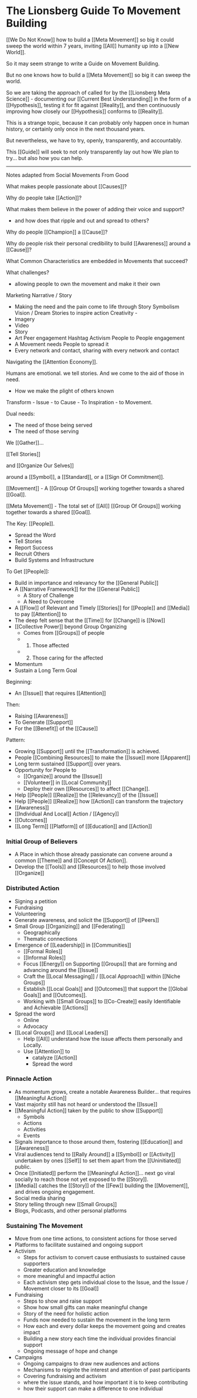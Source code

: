 # The Lionsberg Guide To Movement Building 

[[We Do Not Know]] how to build a [[Meta Movement]] so big it could sweep the world within 7 years, inviting [[All]] humanity up into a [[New World]]. 

So it may seem strange to write a Guide on Movement Building. 

But no one knows how to build a [[Meta Movement]] so big it can sweep the world. 

So we are taking the approach of called for by the [[Lionsberg Meta Science]] - documenting our [[Current Best Understanding]] in the form of a [[Hypothesis]], testing it for fit against [[Reality]], and then continuously improving how closely our [[Hypothesis]] conforms to [[Reality]]. 

This is a strange topic, because it can probably only happen once in human history, or certainly only once in the next thousand years. 

But nevertheless, we have to try, openly, transparently, and accountably. 

This [[Guide]] will seek to not only transparently lay out how We plan to try... but also how you can help. 

___
Notes adapted from Social Movements From Good

What makes people passionate about [[Causes]]? 

Why do people take [[Action]]?  

What makes them believe in the power of adding their voice and support? 
- and how does that ripple and out and spread to others? 

Why do people [[Champion]] a [[Cause]]? 

Why do people risk their personal credibility to build [[Awareness]] around a [[Cause]]? 

What Common Characteristics are embedded in Movements that succeed? 

What challenges? 
- allowing people to own the movement and make it their own 

Marketing
Narrative / Story
- Making the need and the pain come to life through Story 
Symbolism 
Vision / Dream 
Stories to inspire action 
Creativity - 
- Imagery 
- Video 
- Story 
- Art 
Peer engagement 
Hashtag Activism 
People to People engagement 
- A Movement needs People to spread it 
- Every network and contact, sharing with every network and contact 

Navigating the [[Attention Economy]]. 

Humans are emotional. we tell stories. And we come to the aid of those in need. 
- How we make the plight of others known  

Transform - Issue - to Cause - To Inspiration - to Movement. 

Dual needs: 
- The need of those being served
- The need of those serving 

We [[Gather]]... 

[[Tell Stories]]  

and [[Organize Our Selves]] 

around a [[Symbol]], a [[Standard]], or a [[Sign Of Commitment]].  

[[Movement]] - A [[Group Of Groups]] working together towards a shared [[Goal]].  

[[Meta Movement]] - The total set of [[All]] [[Group Of Groups]] working together towards a shared [[Goal]].  

The Key: [[People]]. 
- Spread the Word  
- Tell Stories 
- Report Success 
- Recruit Others 
- Build Systems and Infrastructure 

To Get [[People]]: 
- Build in importance and relevancy for the [[General Public]] 
- A [[Narrative Framework]] for the [[General Public]]  
	- A Story of Challenge 
	- A Need to Overcome 
- A [[Flow]] of Relevant and Timely [[Stories]] for [[People]] and [[Media]] to pay [[Attention]] to 
- The deep felt sense that the [[Time]] for [[Change]] is [[Now]]  
- [[Collective Power]] beyond Group Organizing 
	- Comes from [[Groups]] of people 
	- 1. Those affected 
	- 2. Those caring for the affected 
- Momentum 
- Sustain a Long Term Goal 

Beginning: 
- An [[Issue]] that requires [[Attention]]  

Then: 
- Raising [[Awareness]] 
- To Generate [[Support]] 
- For the [[Benefit]] of the [[Cause]]  

Pattern: 
- Growing [[Support]] until the [[Transformation]] is achieved. 
- People [[Combining Resources]] to make the [[Issue]] more [[Apparent]] 
- Long term sustained [[Support]] over years. 
- Opportunity for People to 
	- [[Organize]] around the [[Issue]]  
	- [[Volunteer]] in [[Local Community]] 
	- Deploy their own [[Resources]] to affect [[Change]]. 
- Help [[People]] [[Realize]] the [[Relevancy]] of the [[Issue]]  
- Help [[People]] [[Realize]] how [[Action]] can transform the trajectory 
- [[Awareness]]  
- [[Individual And Local]] Action / [[Agency]]  
- [[Outcomes]] 
- [[Long Term]] [[Platform]] of [[Education]] and [[Action]] 

### Initial Group of Believers 
- A Place in which those already passionate can convene around a common [[Theme]] and [[Concept Of Action]]. 
- Develop the [[Tools]] and [[Resources]] to help those involved [[Organize]]

### Distributed Action 
- Signing a petition 
- Fundraising 
- Volunteering 
- Generate awareness, and solicit the [[Support]] of [[Peers]]  
- Small Group [[Organizing]] and [[Federating]]  
	- Geographically 
	- Thematic connections 
- Emergence of [[Leadership]] in [[Communities]]
	- [[Formal Roles]]
	- [[Informal Roles]]  
	- Focus [[Energy]] on Supporting [[Groups]] that are forming and advancing around the [[Issue]]  
	- Craft the [[Local Messaging]] / [[Local Approach]] within [[Niche Groups]] 
	- Establish [[Local Goals]] and [[Outcomes]] that support the [[Global Goals]] and [[Outcomes]]. 
	- Working with [[Small Groups]] to [[Co-Create]] easily Identifiable and Achievable [[Actions]]  
- Spread the word 
	- Online
	- Advocacy 
- [[Local Groups]] and [[Local Leaders]] 
	- Help [[All]] understand how the issue affects them personally and Locally.  
	- Use [[Attention]] to 
		- catalyze [[Action]]
		- Spread the word

### Pinnacle Action 
- As momentum grows, create a notable Awareness Builder... that requires [[Meaningful Action]]  
- Vast majority still has not heard or understood the [[Issue]]  
- [[Meaningful Action]] taken by the public to show [[Support]]  
	- Symbols 
	- Actions 
	- Activities 
	- Events 
- Signals importance to those around them, fostering [[Education]] and [[Awareness]]  
- Viral audiences tend to [[Rally Around]] a [[Symbol]] or [[Activity]] undertaken by ones [[Self]] to set them apart from the [[Uninitiated]] public. 
- Once [[Initiated]] perform the [[Meaningful Action]]... next go viral socially to reach those not yet exposed to the [[Story]]. 
- [[Media]] catches the [[Story]] of the [[Few]] building the [[Movement]], and drives ongoing engagement. 
- Social media sharing 
- Story telling through new [[Small Groups]]  
- Blogs, Podcasts, and other personal platforms 

### Sustaining The Movement 
- Move from one time actions, to consistent actions for those served 
- Platforms to facilitate sustained and ongoing support  
- Activism 
	- Steps for activism to convert cause enthusiasts to sustained cause supporters
	- Greater education and knowledge 
	- more meaningful and impactful action 
	- Each activism step gets individual close to the Issue, and the Issue / Movement closer to its [[Goal]] 
- Fundraising 
	- Steps to show and raise support 
	- Show how small gifts can make meaningful change 
	- Story of the need for holistic action 
	- Funds now needed to sustain the movement in the long term 
	- How each and every dollar keeps the movement going and creates impact 
	- Building a new story each time the individual provides financial support 
	- Ongoing message of hope and change 
- Campaigns
	- Ongoing campaigns to draw new audiences and actions 
	- Mechanisms to reignite the interest and attention of past participants 
	- Covering fundraising and activism 
	- where the issue stands, and how important it is to keep contributing 
	- how their support can make a difference to one individual  